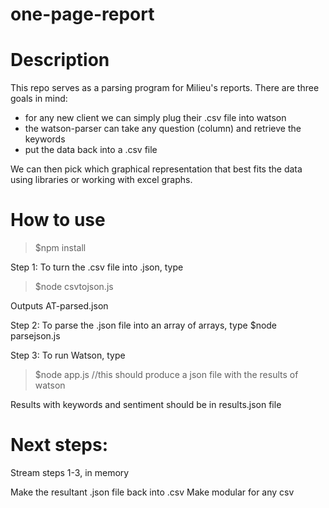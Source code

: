 # one-page-report

Description
===========

This repo serves as a parsing program for Milieu's reports. There are three goals in mind:

- for any new client we can simply plug their .csv file into watson
- the watson-parser can take any question (column) and retrieve the keywords
- put the data back into a .csv file

We can then pick which graphical representation that best fits the data using libraries or working with excel graphs.

How to use
=======
>$npm install

Step 1: To turn the .csv file into .json, type
>$node csvtojson.js

Outputs AT-parsed.json

Step 2: To parse the .json file into an array of arrays, type
$node parsejson.js

Step 3: To run Watson, type
>$node app.js //this should produce a json file with the results of watson

Results with keywords and sentiment should be in results.json file

Next steps:
===========

Stream steps 1-3, in memory

Make the resultant .json file back into .csv
Make modular for any csv
